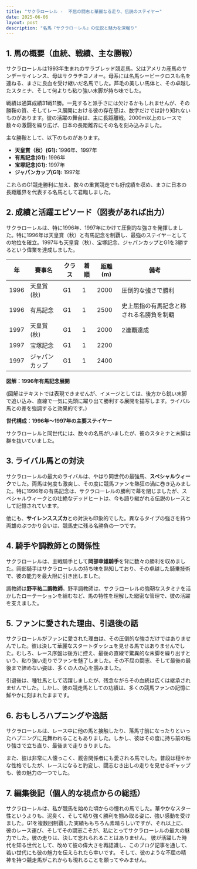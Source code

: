 ```yaml
---
title: "サクラローレル -  不屈の闘志と華麗なる走り、伝説のステイヤー"
date: 2025-06-06
layout: post
description: "名馬『サクラローレル』の伝説と魅力を深堀り"
---
```


## 1. 馬の概要（血統、戦績、主な勝鞍）

サクラローレルは1993年生まれのサラブレッド競走馬。父はアメリカ産馬のサンデーサイレンス、母はサクラチヨノオー。母系には名馬シービークロスも名を連ねる、まさに良血を受け継いだ名馬でした。芦毛の美しい馬体と、その卓越したスタミナ、そして何よりも粘り強い末脚が持ち味でした。

戦績は通算成績31戦11勝。一見すると派手さには欠けるかもしれませんが、その勝鞍の質、そしてレース展開における彼の存在感は、数字だけでは計り知れないものがあります。彼の活躍の舞台は、主に長距離戦。2000m以上のレースで数々の激闘を繰り広げ、日本の長距離界にその名を刻み込みました。

主な勝鞍として、以下のものがあります。

* **天皇賞（秋）(G1):** 1996年、1997年
* **有馬記念(G1):** 1996年
* **宝塚記念(G1):** 1997年
* **ジャパンカップ(G1):** 1997年


これらのG1競走勝利に加え、数々の重賞競走でも好成績を収め、まさに日本の長距離界を代表する名馬として君臨しました。


## 2. 成績と活躍エピソード（図表があれば出力）

サクラローレルは、特に1996年、1997年にかけて圧倒的な強さを発揮しました。特に1996年は天皇賞（秋）と有馬記念を制覇し、最強のステイヤーとしての地位を確立。1997年も天皇賞（秋）、宝塚記念、ジャパンカップとG1を3勝するという偉業を達成しました。


| 年 | 賽事名       | クラス | 着順 | 距離(m) | 備考                               |
|---|--------------|-------|------|---------|------------------------------------|
| 1996 | 天皇賞(秋)   | G1    | 1    | 2000   | 圧倒的な強さで勝利                    |
| 1996 | 有馬記念     | G1    | 1    | 2500   | 史上屈指の有馬記念と称される名勝負を制覇 |
| 1997 | 天皇賞(秋)   | G1    | 1    | 2000   | 2連覇達成                             |
| 1997 | 宝塚記念     | G1    | 1    | 2200   |                                    |
| 1997 | ジャパンカップ | G1    | 1    | 2400   |                                    |


**図解：1996年有馬記念展開**

(図解はテキストでは表現できませんが、イメージとしては、後方から鋭い末脚で追い込み、直線で一気に先頭に躍り出て勝利する展開を描写します。ライバル馬との差を強調すると効果的です。)

**世代構成：1996年～1997年の主要ステイヤー**

サクラローレルと同世代には、数々の名馬がいましたが、彼のスタミナと末脚は群を抜いていました。


## 3. ライバル馬との対決

サクラローレルの最大のライバルは、やはり同世代の最強馬、**スペシャルウィーク**でした。両馬は何度も激突し、その度に競馬ファンを熱狂の渦に巻き込みました。特に1996年の有馬記念は、サクラローレルの勝利で幕を閉じましたが、スペシャルウィークとの壮絶なデッドヒートは、今も語り継がれる伝説のレースとして記憶されています。


他にも、**サイレンススズカ**との対決も印象的でした。異なるタイプの強さを持つ両雄のぶつかり合いは、競馬史に残る名勝負の一つです。


## 4. 騎手や調教師との関係性

サクラローレルは、主戦騎手として**岡部幸雄騎手**を背に数々の勝利を収めました。岡部騎手はサクラローレルの持ち味を熟知しており、その卓越した騎乗技術で、彼の能力を最大限に引き出しました。


調教師は**野平祐二調教師**。野平調教師は、サクラローレルの強靭なスタミナを活かしたローテーションを組むなど、馬の特性を理解した緻密な管理で、彼の活躍を支えました。


## 5. ファンに愛された理由、引退後の話

サクラローレルがファンに愛された理由は、その圧倒的な強さだけではありませんでした。彼は決して華麗なスタートダッシュを見せる馬ではありませんでした。むしろ、レース序盤は後方に控え、最後の直線で驚異的な末脚を繰り出すという、粘り強い走りでファンを魅了しました。その不屈の闘志、そして最後の最後まで諦めない姿は、多くの人の心を掴みました。


引退後は、種牡馬として活躍しましたが、残念ながらその血統は広くは継承されませんでした。しかし、彼の競走馬としての功績は、多くの競馬ファンの記憶に鮮やかに刻まれたままです。


## 6. おもしろハプニングや逸話

サクラローレルは、レース中に他の馬と接触したり、落馬寸前になったりといったハプニングに見舞われることもありました。しかし、彼はその度に持ち前の粘り強さで立ち直り、最後まで走りきりました。


また、彼は非常に人懐っこく、厩舎関係者にも愛される馬でした。普段は穏やかな性格でしたが、レースになると豹変し、闘志むき出しの走りを見せるギャップも、彼の魅力の一つでした。


## 7. 編集後記（個人的な視点からの総括）

サクラローレルは、私が競馬を始めた頃からの憧れの馬でした。華やかなスター性というよりも、泥臭く、そして粘り強く勝利を掴み取る姿に、強い感動を受けました。G1を複数回制覇した実績ももちろん素晴らしいですが、それ以上に、彼のレース運び、そしてその闘志こそが、私にとってサクラローレルの最大の魅力でした。彼の走りは、決して忘れられることはありません。  彼が活躍した時代を知る世代として、改めて彼の偉大さを再認識し、このブログ記事を通して、若い世代にも彼の魅力を伝えられたら幸いです。  そして、彼のような不屈の精神を持つ競走馬がこれからも現れることを願ってやみません。

